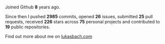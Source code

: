 Joined Github **8** years ago.

Since then I pushed **2985** commits, opened **26** issues, submitted **25** pull requests, received **226** stars across **75** personal projects and contributed to **19** public repositories.

Find out more about me on [lukasbach.com](https://lukasbach.com)
